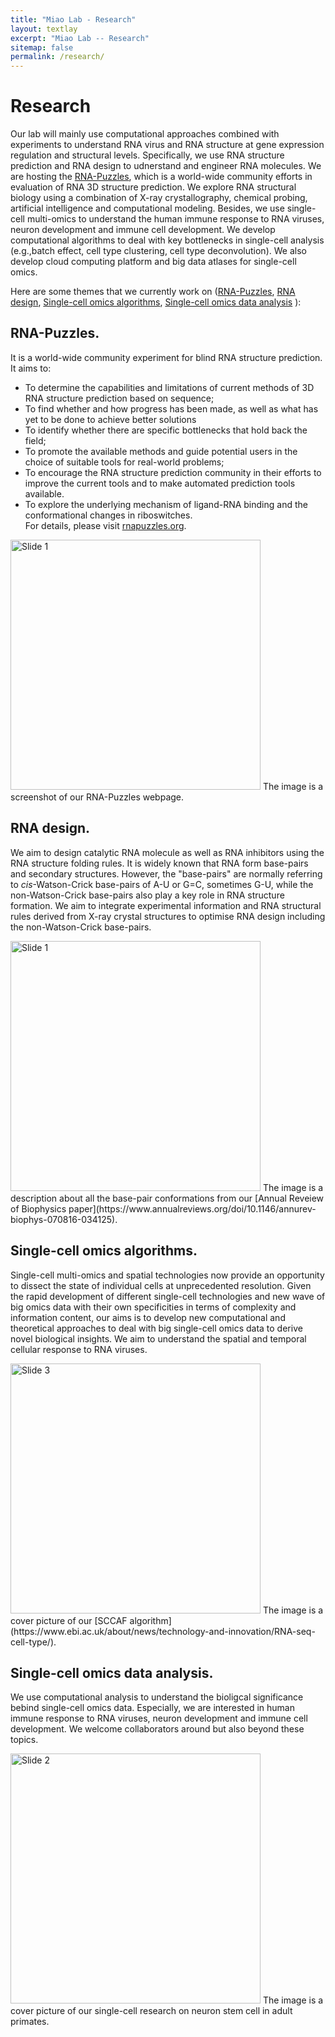 ```yaml
---
title: "Miao Lab - Research"
layout: textlay
excerpt: "Miao Lab -- Research"
sitemap: false
permalink: /research/
---
```


# Research

Our lab will mainly use computational approaches combined with experiments to understand RNA virus and RNA structure at gene expression regulation and structural levels.
Specifically, we use RNA structure prediction and RNA design to udnerstand and engineer RNA molecules. We are hosting the [RNA-Puzzles](http://www.rnapuzzles.org), which is a world-wide community efforts in evaluation of RNA 3D structure prediction. We explore RNA structural biology using a combination of X-ray crystallography, chemical probing, artificial intelligence and computational modeling. 
Besides, we use single-cell multi-omics to understand the human immune response to RNA viruses, neuron development and immune cell development. We develop computational algorithms to deal with key bottlenecks in single-cell analysis (e.g.,batch effect, cell type clustering, cell type deconvolution). We also develop cloud computing platform and big data atlases for single-cell omics.

Here are some themes that we currently work on ([RNA-Puzzles](#RNA-Puzzles), [RNA design](#RNA-design), [Single-cell omics algorithms](#Single-cell-omics-algorithms), [Single-cell omics data analysis](#Single-cell-omics-data-analysis) ):

## RNA-Puzzles.

It is a world-wide community experiment for blind RNA structure prediction.    
It aims to:     
* To determine the capabilities and limitations of current methods of 3D RNA structure prediction based on sequence;    
* To find whether and how progress has been made, as well as what has yet to be done to achieve better solutions    
* To identify whether there are specific bottlenecks that hold back the field;
* To promote the available methods and guide potential users in the choice of suitable tools for real-world problems;
* To encourage the RNA structure prediction community in their efforts to improve the current tools and to make automated prediction tools available.
* To explore the underlying mechanism of ligand-RNA binding and the conformational changes in riboswitches.    
For details, please visit [rnapuzzles.org](http://www.rnapuzzles.org).     

<img src="{{ site.url }}{{ site.baseurl }}/images/homepic/rnapuzzles_screenshot.png" alt="Slide 1" style="height:400px;"/>
The image is a screenshot of our RNA-Puzzles webpage.     

## RNA design.

We aim to design catalytic RNA molecule as well as RNA inhibitors using the RNA structure folding rules. 
It is widely known that RNA form base-pairs and secondary structures. However, the "base-pairs" are normally referring to *cis*-Watson-Crick base-pairs of A-U or G=C, sometimes G-U, while 
the non-Watson-Crick base-pairs also play a key role in RNA structure formation. We aim to integrate experimental information and RNA structural rules derived from X-ray crystal structures 
to optimise RNA design including the non-Watson-Crick base-pairs. 

<img src="{{ site.url }}{{ site.baseurl }}/images/respic/nonWC_design.png" alt="Slide 1" style="height:400px;"/>
The image is a description about all the base-pair conformations from our [Annual Reveiew of Biophysics paper](https://www.annualreviews.org/doi/10.1146/annurev-biophys-070816-034125). 


## Single-cell omics algorithms.

Single-cell multi-omics and spatial technologies now provide an opportunity to dissect the state of individual cells at unprecedented resolution. 
Given the rapid development of different single-cell technologies and new wave of big omics data with their own specificities in terms of complexity and information content, 
our aims is to develop new computational and theoretical approaches to deal with big single-cell omics data to derive novel biological insights. We aim to understand the spatial
and temporal cellular response to RNA viruses. 

<img src="{{ site.url }}{{ site.baseurl }}/images/homepic/sccaf_cover.jpg" alt="Slide 3" style="height:400px;"/>
The image is a cover picture of our [SCCAF algorithm](https://www.ebi.ac.uk/about/news/technology-and-innovation/RNA-seq-cell-type/).     


## Single-cell omics data analysis.

We use computational analysis to understand the bioligcal significance bebind single-cell omics data. Especially, we are interested in human immune response to RNA viruses, neuron development and immune cell development. 
We welcome collaborators around but also beyond these topics. 

<img src="{{ site.url }}{{ site.baseurl }}/images/homepic/monkey_cover1.jpeg" alt="Slide 2" style="height:400px;"/>
The image is a cover picture of our single-cell research on neuron stem cell in adult primates.     
